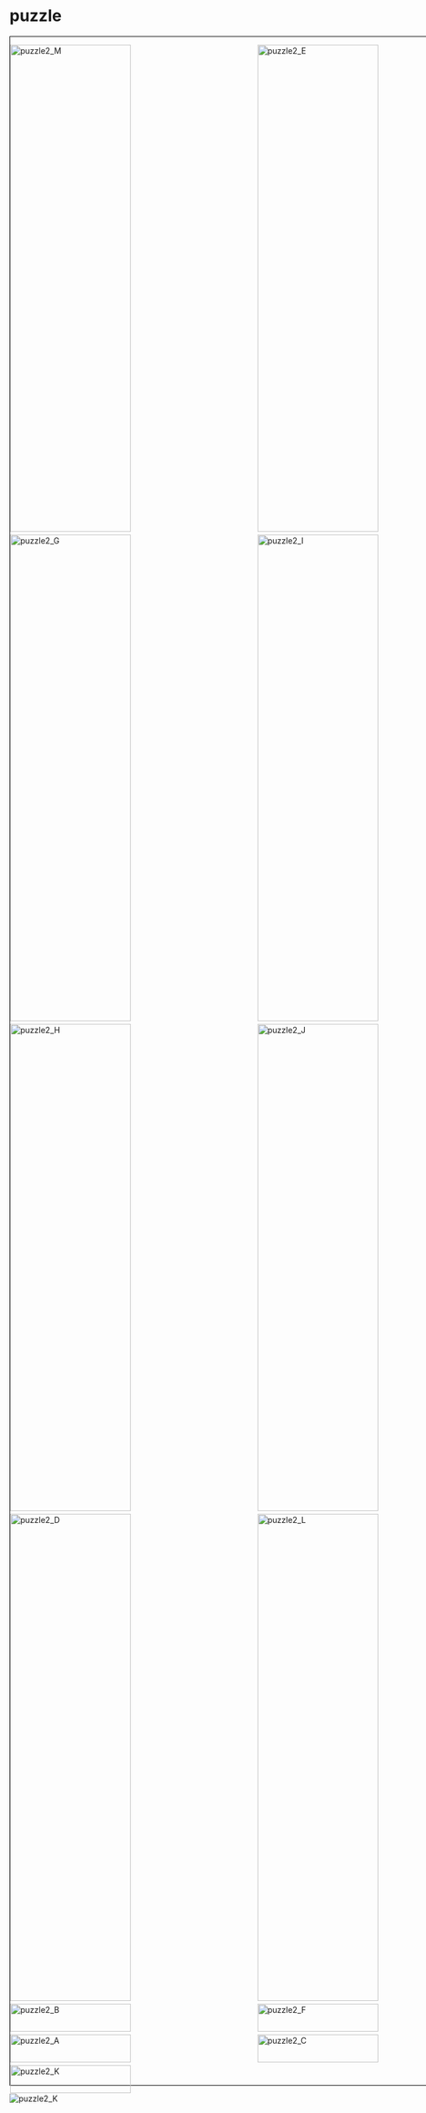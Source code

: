 # puzzle
<!DOCTYPE html>
<style>
section.grid-container {
  display: grid;
  grid-template-columns: repeat(4, 1fr); 
  grid-template-rows: repeat(4, 1fr); 
  width: 90vw;
  height: 90vh;
  margin: 0 auto;
  gap: 5px;
  border: 1px solid black;
}

section.grid-container img {
  width: 100%;
  height: 100%;
  object-fit: cover;
  display: block;
}
</style>

<section class="grid-container">
 <div class="grid-item">
   
  ![puzzle2_M](https://github.com/user-attachments/assets/982d3d32-572f-4cea-90ea-8592abe33a14)</div>
  <div class="grid-item">
    
  ![puzzle2_E](https://github.com/user-attachments/assets/00e75595-29ca-48bb-84d3-c55d00c1ffd3)</div>
  <div class="grid-item">
    
  ![puzzle2_G](https://github.com/user-attachments/assets/cba7eafc-ea95-40c9-83c8-d959975cff72)</div>
  <div class="grid-item">
    
  ![puzzle2_I](https://github.com/user-attachments/assets/d8782b1d-60f6-4194-8506-370940ba3261)</div>
  <div class="grid-item">
    
  ![puzzle2_H](https://github.com/user-attachments/assets/4530daa2-2a28-4912-8897-23eef99eaa85)</div>
  <div class="grid-item">
    
  ![puzzle2_J](https://github.com/user-attachments/assets/4678ebea-d162-47c7-ad09-a993d2e08516)</div>
  <div class="grid-item">
    
  ![puzzle2_D](https://github.com/user-attachments/assets/10f3e322-9ddf-431e-9999-a1d355ea89f1)</div>
  <div class="grid-item">
    
  ![puzzle2_L](https://github.com/user-attachments/assets/e41fea0b-bfee-4074-aa92-b74b30eea927)</div>
  <div class="grid-item">
    
  ![puzzle2_B](https://github.com/user-attachments/assets/a1b09aef-dd8c-438d-bd74-b9b1e53c9b79)</div>
  <div class="grid-item">
    
  ![puzzle2_F](https://github.com/user-attachments/assets/e057450a-ac8a-454d-a53e-78b291441468)</div>
  <div class="grid-item">
    
  ![puzzle2_A](https://github.com/user-attachments/assets/c1c6ad61-2a4f-4ab9-958c-8881d2858610)</div>
  <div class="grid-item">
    
  ![puzzle2_C](https://github.com/user-attachments/assets/2c886c38-3a0f-4b2d-bc76-59ac933f3edc)</div>
  <div class="grid-item">
    
  ![puzzle2_K](https://github.com/user-attachments/assets/50885d3c-b048-4049-9491-0560a395013c) </div>

</section>
  











![puzzle2_K](https://github.com/user-attachments/assets/50885d3c-b048-4049-9491-0560a395013c)
</section>
